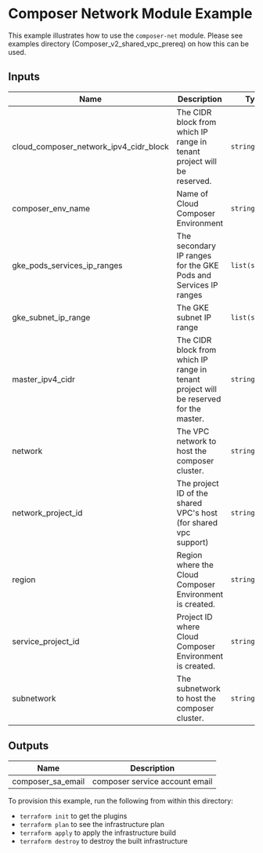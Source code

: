 # Composer Network Module Example

This example illustrates how to use the `composer-net` module. Please see examples directory (Composer_v2_shared_vpc_prereq) on how this can be used.

<!-- BEGINNING OF PRE-COMMIT-TERRAFORM DOCS HOOK -->
## Inputs

| Name | Description | Type | Default | Required |
|------|-------------|------|---------|:--------:|
| cloud\_composer\_network\_ipv4\_cidr\_block | The CIDR block from which IP range in tenant project will be reserved. | `string` | `null` | no |
| composer\_env\_name | Name of Cloud Composer Environment | `string` | n/a | yes |
| gke\_pods\_services\_ip\_ranges | The secondary IP ranges for the GKE Pods and Services IP ranges | `list(string)` | n/a | yes |
| gke\_subnet\_ip\_range | The GKE subnet IP range | `list(string)` | n/a | yes |
| master\_ipv4\_cidr | The CIDR block from which IP range in tenant project will be reserved for the master. | `string` | `null` | no |
| network | The VPC network to host the composer cluster. | `string` | n/a | yes |
| network\_project\_id | The project ID of the shared VPC's host (for shared vpc support) | `string` | n/a | yes |
| region | Region where the Cloud Composer Environment is created. | `string` | `"us-central1"` | no |
| service\_project\_id | Project ID where Cloud Composer Environment is created. | `string` | n/a | yes |
| subnetwork | The subnetwork to host the composer cluster. | `string` | n/a | yes |

## Outputs

| Name | Description |
|------|-------------|
| composer\_sa\_email | composer service account email |

<!-- END OF PRE-COMMIT-TERRAFORM DOCS HOOK -->

To provision this example, run the following from within this directory:
- `terraform init` to get the plugins
- `terraform plan` to see the infrastructure plan
- `terraform apply` to apply the infrastructure build
- `terraform destroy` to destroy the built infrastructure
